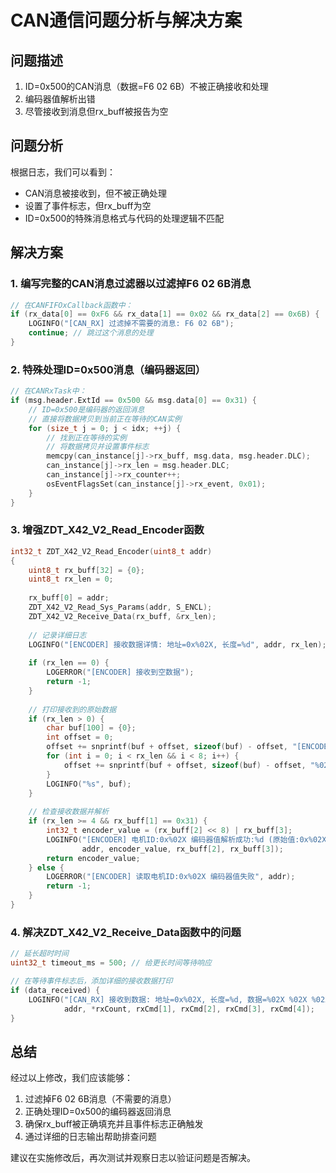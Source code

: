 # CAN通信问题分析与解决方案

## 问题描述
1. ID=0x500的CAN消息（数据=F6 02 6B）不被正确接收和处理
2. 编码器值解析出错
3. 尽管接收到消息但rx_buff被报告为空

## 问题分析
根据日志，我们可以看到：
- CAN消息被接收到，但不被正确处理
- 设置了事件标志，但rx_buff为空
- ID=0x500的特殊消息格式与代码的处理逻辑不匹配

## 解决方案

### 1. 编写完整的CAN消息过滤器以过滤掉F6 02 6B消息
```c
// 在CANFIFOxCallback函数中：
if (rx_data[0] == 0xF6 && rx_data[1] == 0x02 && rx_data[2] == 0x6B) {
    LOGINFO("[CAN_RX] 过滤掉不需要的消息: F6 02 6B");
    continue; // 跳过这个消息的处理
}
```

### 2. 特殊处理ID=0x500消息（编码器返回）
```c
// 在CANRxTask中：
if (msg.header.ExtId == 0x500 && msg.data[0] == 0x31) {
    // ID=0x500是编码器的返回消息
    // 直接将数据拷贝到当前正在等待的CAN实例
    for (size_t j = 0; j < idx; ++j) {
        // 找到正在等待的实例
        // 将数据拷贝并设置事件标志
        memcpy(can_instance[j]->rx_buff, msg.data, msg.header.DLC);
        can_instance[j]->rx_len = msg.header.DLC;
        can_instance[j]->rx_counter++;
        osEventFlagsSet(can_instance[j]->rx_event, 0x01);
    }
}
```

### 3. 增强ZDT_X42_V2_Read_Encoder函数
```c
int32_t ZDT_X42_V2_Read_Encoder(uint8_t addr)
{
    uint8_t rx_buff[32] = {0};
    uint8_t rx_len = 0;
    
    rx_buff[0] = addr;
    ZDT_X42_V2_Read_Sys_Params(addr, S_ENCL);
    ZDT_X42_V2_Receive_Data(rx_buff, &rx_len);
    
    // 记录详细日志
    LOGINFO("[ENCODER] 接收数据详情: 地址=0x%02X, 长度=%d", addr, rx_len);
    
    if (rx_len == 0) {
        LOGERROR("[ENCODER] 接收到空数据");
        return -1;
    }
    
    // 打印接收到的原始数据
    if (rx_len > 0) {
        char buf[100] = {0};
        int offset = 0;
        offset += snprintf(buf + offset, sizeof(buf) - offset, "[ENCODER] 接收到的原始数据: ");
        for (int i = 0; i < rx_len && i < 8; i++) {
            offset += snprintf(buf + offset, sizeof(buf) - offset, "%02X ", rx_buff[i+1]);
        }
        LOGINFO("%s", buf);
    }
    
    // 检查接收数据并解析
    if (rx_len >= 4 && rx_buff[1] == 0x31) {
        int32_t encoder_value = (rx_buff[2] << 8) | rx_buff[3];
        LOGINFO("[ENCODER] 电机ID:0x%02X 编码器值解析成功:%d (原始值:0x%02X%02X)", 
                addr, encoder_value, rx_buff[2], rx_buff[3]);
        return encoder_value;
    } else {
        LOGERROR("[ENCODER] 读取电机ID:0x%02X 编码器值失败", addr);
        return -1;
    }
}
```

### 4. 解决ZDT_X42_V2_Receive_Data函数中的问题
```c
// 延长超时时间
uint32_t timeout_ms = 500; // 给更长时间等待响应

// 在等待事件标志后，添加详细的接收数据打印
if (data_received) {
    LOGINFO("[CAN_RX] 接收到数据: 地址=0x%02X, 长度=%d, 数据=%02X %02X %02X %02X", 
            addr, *rxCount, rxCmd[1], rxCmd[2], rxCmd[3], rxCmd[4]);
}
```

## 总结
经过以上修改，我们应该能够：
1. 过滤掉F6 02 6B消息（不需要的消息）
2. 正确处理ID=0x500的编码器返回消息
3. 确保rx_buff被正确填充并且事件标志正确触发
4. 通过详细的日志输出帮助排查问题

建议在实施修改后，再次测试并观察日志以验证问题是否解决。
